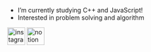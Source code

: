 - I’m currently studying C++ and JavaScript!
- Interested in problem solving and algorithm

[<img src='https://cdn.jsdelivr.net/npm/simple-icons@3.0.1/icons/instagram.svg' alt='instagram' height='40'>](https://www.instagram.com/his0_si/) 
[<img src='https://cdn.jsdelivr.net/npm/simple-icons@3.0.1/icons/notion.svg' alt='notion' height='40'>](https://actually-whip-9e0.notion.site/Hee-Seo-Kim-9fbed305fa284e79940dd3c4f3dfef1b)
